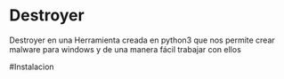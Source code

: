 # Destroyer
Destroyer en una Herramienta creada en python3  que nos permite crear malware para windows y de una manera fácil trabajar con ellos 

#Instalacion


